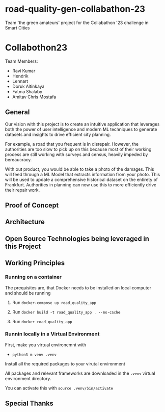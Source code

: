 # road-quality-gen-collabathon-23
Team 'the green amateurs' project for the Collabathon '23 challenge in Smart Cities

# Collabothon23

Team Members:
- Ravi Kumar
- Hendrik
- Lennart 
- Doruk Altinkaya
- Fatma Shalaby
- Amitav Chris Mostafa

## General

Our vision with this project is to create an intuitive application that leverages both the power of user intelligence and modern ML techniques to generate datasets and insights to drive efficient city planning.

For example, a road that you frequent is in disrepair. However, the authorities are too slow to pick up on this because most of their working process are still working with surveys and census, heavily impeded by bereaucracy. 

With out product, you would be able to take a photo of the damages. This will feed through a ML Model that extracts information from your photo. This will be used to update a comprehensive historical dataset on the entirety of Frankfurt. Authorities in planning can now use this to more efficiently drive their repair work. 

## Proof of Concept

## Architecture

## Open Source Technologies being leveraged in this Project

## Working Principles

### Running on a container

The prequisites are, that Docker needs to be installed on local computer and should be running

1) Run `docker-compose up road_quality_app`

2) Run `docker build -t road_quality_app . --no-cache`

3) Run `docker road_quality_app`

### Runnin locally in a Virtual Environment

First, make you virtual environemnt with 

- `python3 m venv .venv`

Install all the required packages to your virutal environment


All packages and relevant frameworks are downloaded in the `.venv` virtual environment directory. 

You can activate this with `source .venv/bin/activate`




## Special Thanks 

